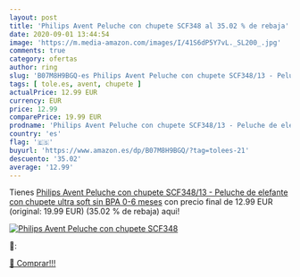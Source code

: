 ```yaml
---
layout: post
title: 'Philips Avent Peluche con chupete SCF348 al 35.02 % de rebaja'
date: 2020-09-01 13:44:54
image: 'https://m.media-amazon.com/images/I/41S6dP5Y7vL._SL200_.jpg'
comments: true
category: ofertas
author: ring
slug: 'B07M8H9BGQ-es Philips Avent Peluche con chupete SCF348/13 - Peluche de...'
tags: [ tole.es, avent, chupete ]
actualPrice: 12.99 EUR
currency: EUR
price: 12.99
comparePrice: 19.99 EUR
prodname: 'Philips Avent Peluche con chupete SCF348/13 - Peluche de elefante con chupete ultra soft  sin BPA  0-6 meses'
country: 'es'
flag: '🇪🇸'
buyurl: 'https://www.amazon.es/dp/B07M8H9BGQ/?tag=tolees-21'
descuento: '35.02'
average: '12.99'
---
```


Tienes [Philips Avent Peluche con chupete SCF348/13 - Peluche de elefante con chupete ultra soft  sin BPA  0-6 meses](https://www.amazon.es/dp/B07M8H9BGQ/?tag=tolees-21) con precio final de  12.99 EUR (original: 19.99 EUR) (35.02 %  de rebaja) aqui!

[![Philips Avent Peluche con chupete SCF348](https://m.media-amazon.com/images/I/41S6dP5Y7vL._SL200_.jpg)](https://www.amazon.es/dp/B07M8H9BGQ/?tag=tolees-21)

🔎:


[🛒 Comprar!!!](https://www.amazon.es/dp/B07M8H9BGQ/?tag=tolees-21)
